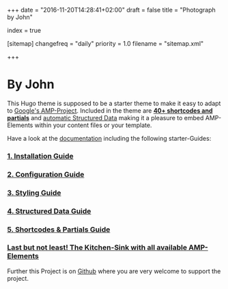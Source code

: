 +++
date = "2016-11-20T14:28:41+02:00"
draft = false
title = "Photograph by John"

index = true

[sitemap]
  changefreq = "daily"
  priority = 1.0
  filename = "sitemap.xml"
  
+++

# By John
This Hugo theme is supposed to be a starter theme to make it easy to adapt to [Google's AMP-Project](https://www.ampproject.org/). Included in the theme are [**40+ shortcodes and partials**](https://gohugo-amp.gohugohq.com/shortcodes/) and [automatic Structured Data](https://gohugo-amp.gohugohq.com/schema/) making it a pleasure to embed AMP-Elements within your content files or your template.

Have a look at the [documentation](https://gohugo-amp.gohugohq.com) including the following starter-Guides:

### [1. Installation Guide](https://gohugo-amp.gohugohq.com/install/)
### [2. Configuration Guide](https://gohugo-amp.gohugohq.com/config/)
### [3. Styling Guide](https://gohugo-amp.gohugohq.com/styling/)
### [4. Structured Data Guide](https://gohugo-amp.gohugohq.com/schema/)
### [5. Shortcodes &amp; Partials Guide](https://gohugo-amp.gohugohq.com/shortcodes/)
### [**Last but not least! The Kitchen-Sink with all available AMP-Elements**](https://gohugo-amp.gohugohq.com/kitchen-sink/)

Further this Project is on [Github](https://github.com/wildhaber/gohugo-amp/) where you are very welcome to support the project.
